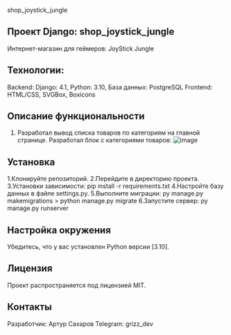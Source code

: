 shop_joystick_jungle

## Проект Django: shop_joystick_jungle
Интернет-магазин для геймеров: JoyStick Jungle

## Технологии:
Backend: Django: 4.1, Python: 3.10,
База данных: PostgreSQL
Frontend: HTML/CSS, SVGBox, Boxicons



## Описание функциональности

1. Разработал вывод списка товаров по категориям на главной странице.
   Разработал блок с категориями товаров:
   ![image](https://github.com/user-attachments/assets/ea84b521-d915-4ec6-8af4-25a403c7ea52)







## Установка
1.Клонируйте репозиторий.
2.Перейдите в директорию проекта.
3.Установки зависимости: pip install -r requirements.txt
4.Настройте базу данных в файле settings.py.
5.Выполните миграции: py manage.py makemigrations > python manage.py migrate
6.Запустите сервер: py manage.py runserver 


## Настройка окружения
Убедитесь, что у вас установлен Python версии [3.10].

## Лицензия
Проект распространяется под лицензией MIT.

## Контакты
Разработчик: Артур Сахаров 
Telegram: grizz_dev
